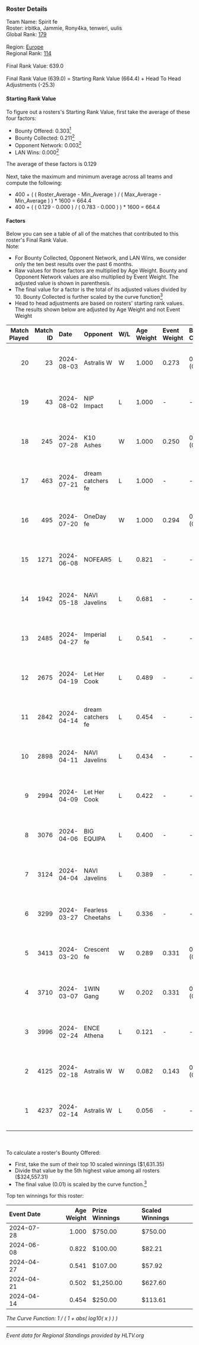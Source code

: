 ### Roster Details<br />
Team Name: Spirit fe<br />
Roster: irbitka, Jammie, Rony4ka, tenweri, uulis<br />
Global Rank: [179](../standings_global.md)<br />
<br />
Region: [Europe]( ../standings_europe.md)<br />
Regional Rank: [114]( ../standings_europe.md)<br />
<br />
Final Rank Value:  639.0<br />
<br />
Final Rank Value (639.0) = Starting Rank Value (664.4) + Head To Head Adjustments (-25.3)<br />

#### Starting Rank Value<br />
To figure out a rosters's Starting Rank Value, first take the average of these four factors:<br />
- Bounty Offered: 0.303[<sup>1</sup>](#table2)
- Bounty Collected: 0.211[<sup>2</sup>](#table1)
- Opponent Network: 0.003[<sup>2</sup>](#table1)
- LAN Wins: 0.000[<sup>2</sup>](#table1)

The average of these factors is 0.129<br />
<br />
Next, take the maximum and minimum average across all teams and compute the following:<br />
- 400 + ( ( Roster_Average - Min_Average ) / ( Max_Average - Min_Average ) ) * 1600 = 664.4
- 400 + ( ( 0.129 - 0.000 ) / ( 0.783 - 0.000 ) ) * 1600 = 664.4


#### Factors<br />
Below you can see a table of all of the matches that contributed to this roster's Final Rank Value.<br />
Note:<br />

- For Bounty Collected, Opponent Network, and LAN Wins, we consider only the ten best results over the past 6 months.
- Raw values for those factors are multiplied by Age Weight. Bounty and Opponent Network values are also multiplied by Event Weight. The adjusted value is shown in parenthesis.
- The final value for a factor is the total of its adjusted values divided by 10. Bounty Collected is further scaled by the curve function[<sup>3</sup>](#curveFunction)
- Head to head adjustments are based on rosters' starting rank values. The results shown below are adjusted by Age Weight and not Event Weight
<span id="table1"></span><br />


| Match Played | Match ID | Date       | Opponent          | W/L | Age Weight | Event Weight | Bounty Collected | Opponent Network | LAN Wins  | H2H Adj. | Roster                                   |
| -: | -: | :- | :- | :- | :- | :- | :- | :- | :- | -: | :- |
|           20 |       23 | 2024-08-03 | Astralis W        | W   | 1.000      | 0.273        | 0.002 (0.001)    | 0.064 (0.017)    | 0 (0.000) |    16.68 | irbitka, Jammie, Rony4ka, tenweri, uulis |
|           19 |       43 | 2024-08-02 | NIP Impact        | L   | 1.000      | -            | -                | -                | -         |   -11.62 | AverOna, Jammie, Rony4ka, tenweri, uulis |
|           18 |      245 | 2024-07-28 | K10 Ashes         | W   | 1.000      | 0.250        | 0.001 (0.000)    | 0.000 (0.000)    | 0 (0.000) |    11.05 | AverOna, Jammie, Rony4ka, tenweri, uulis |
|           17 |      463 | 2024-07-21 | dream catchers fe | L   | 1.000      | -            | -                | -                | -         |   -11.63 | AverOna, Jammie, Rony4ka, tenweri, uulis |
|           16 |      495 | 2024-07-20 | OneDay fe         | W   | 1.000      | 0.294        | 0.002 (0.000)    | 0.000 (0.000)    | 0 (0.000) |    11.04 | AverOna, Jammie, Rony4ka, tenweri, uulis |
|           15 |     1271 | 2024-06-08 | NOFEAR5           | L   | 0.821      | -            | -                | -                | -         |   -11.64 | AverOna, Jammie, Rony4ka, tenweri, uulis |
|           14 |     1942 | 2024-05-18 | NAVI Javelins     | L   | 0.681      | -            | -                | -                | -         |    -5.17 | AverOna, Jammie, Rony4ka, tenweri, uulis |
|           13 |     2485 | 2024-04-27 | Imperial fe       | L   | 0.541      | -            | -                | -                | -         |    -1.66 | AverOna, Jammie, Rony4ka, tenweri, uulis |
|           12 |     2675 | 2024-04-19 | Let Her Cook      | L   | 0.489      | -            | -                | -                | -         |    -2.97 | AverOna, Jammie, Rony4ka, tenweri, uulis |
|           11 |     2842 | 2024-04-14 | dream catchers fe | L   | 0.454      | -            | -                | -                | -         |    -5.81 | AverOna, Jammie, Rony4ka, tenweri, uulis |
|           10 |     2898 | 2024-04-11 | NAVI Javelins     | L   | 0.434      | -            | -                | -                | -         |    -3.91 | AverOna, Jammie, Rony4ka, tenweri, uulis |
|            9 |     2994 | 2024-04-09 | Let Her Cook      | L   | 0.422      | -            | -                | -                | -         |    -2.50 | AverOna, Jammie, Rony4ka, tenweri, uulis |
|            8 |     3076 | 2024-04-06 | BIG EQUIPA        | L   | 0.400      | -            | -                | -                | -         |    -4.43 | AverOna, Jammie, Rony4ka, tenweri, uulis |
|            7 |     3124 | 2024-04-04 | NAVI Javelins     | L   | 0.389      | -            | -                | -                | -         |    -3.58 | AverOna, Jammie, Rony4ka, tenweri, uulis |
|            6 |     3299 | 2024-03-27 | Fearless Cheetahs | L   | 0.336      | -            | -                | -                | -         |    -5.02 | AverOna, Jammie, Rony4ka, tenweri, uulis |
|            5 |     3413 | 2024-03-20 | Crescent fe       | W   | 0.289      | 0.331        | 0.005 (0.000)    | 0.078 (0.007)    | 0 (0.000) |     4.48 | AverOna, Jammie, Rony4ka, tenweri, uulis |
|            4 |     3710 | 2024-03-07 | 1WIN Gang         | W   | 0.202      | 0.331        | 0.001 (0.000)    | 0.017 (0.001)    | 0 (0.000) |     3.14 | AverOna, Jammie, Rony4ka, tenweri, uulis |
|            3 |     3996 | 2024-02-24 | ENCE Athena       | L   | 0.121      | -            | -                | -                | -         |    -2.04 | AverOna, Jammie, Rony4ka, tenweri, uulis |
|            2 |     4125 | 2024-02-18 | Astralis W        | W   | 0.082      | 0.143        | 0.001 (0.000)    | 0.021 (0.000)    | 0 (0.000) |     1.14 | AverOna, Jammie, Rony4ka, tenweri, uulis |
|            1 |     4237 | 2024-02-14 | Astralis W        | L   | 0.056      | -            | -                | -                | -         |    -0.90 | AverOna, Jammie, Rony4ka, tenweri, uulis |

<br />
<span id="table2"></span><br />
To calculate a roster's Bounty Offered:<br />

- First, take the sum of their top 10 scaled winnings ($1,631.35)
- Divide that value by the 5th highest value among all rosters ($324,557.31)
- The final value (0.01) is scaled by the curve function.[<sup>3</sup>](#curveFunction)

Top ten winnings for this roster:<br />

| Event Date | Age Weight | Prize Winnings | Scaled Winnings |
| :- | -: | :- | :- |
| 2024-07-28 |      1.000 | $750.00        | $750.00         |
| 2024-06-08 |      0.822 | $100.00        | $82.21          |
| 2024-04-27 |      0.541 | $107.00        | $57.92          |
| 2024-04-21 |      0.502 | $1,250.00      | $627.60         |
| 2024-04-14 |      0.454 | $250.00        | $113.61         |


<span id="curveFunction"></span>_The Curve Function: 1 / ( 1 + abs( log10( x ) ) )_<br />

---
_Event data for Regional Standings provided by HLTV.org_<br />
